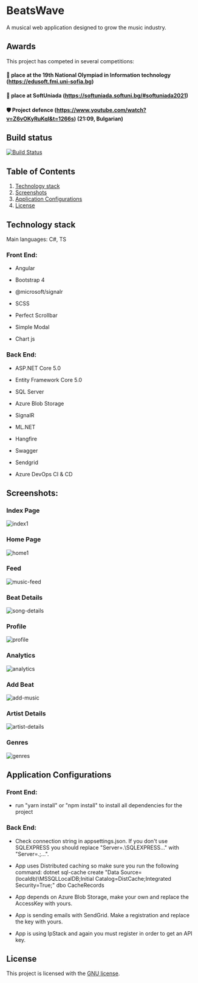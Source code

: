 # BeatsWave

A musical web application designed to grow the music industry.

## Awards
This project has competed in several competitions:<br />
#### :2nd_place_medal: place at the 19th National Olympiad in Information technology (https://edusoft.fmi.uni-sofia.bg)<br />
#### :2nd_place_medal: place at SoftUniada (https://softuniada.softuni.bg/#softuniada2021)<br />
#### :shield: Project defence (https://www.youtube.com/watch?v=Z6vOKyRuKqI&t=1266s) (21:09, Bulgarian)

## Build status

[![Build Status](https://dev.azure.com/popovgeorgi002/BeatsWave/_apis/build/status/BeatsWave-CI?branchName=master)](https://dev.azure.com/popovgeorgi002/BeatsWave/_build/latest?definitionId=1&branchName=master)

## Table of Contents
1. [Technology stack](https://github.com/popovgeorgi/BeatsWaveNOIT#technology-stack)
2. [Screenshots](https://github.com/popovgeorgi/BeatsWaveNOIT#screenshots)
3. [Application Configurations](https://github.com/popovgeorgi/BeatsWaveNOIT#application-configurations)
4. [License](https://github.com/popovgeorgi/BeatsWaveNOIT#license)

## Technology stack

Main languages: C#, TS

### Front End:

- Angular

- Bootstrap 4

- @microsoft/signalr

- SCSS

- Perfect Scrollbar

- Simple Modal

- Chart js



### Back End:

- ASP.NET Core 5.0

- Entity Framework Core 5.0

- SQL Server

- Azure Blob Storage

- SignalR

- ML.NET

- Hangfire

- Swagger

- Sendgrid

- Azure DevOps CI & CD

## Screenshots:

### Index Page

![index1](https://user-images.githubusercontent.com/60527300/108606707-3aaafa00-73c4-11eb-8fb9-e5698c59a019.png)

### Home Page

![home1](https://user-images.githubusercontent.com/60527300/108606739-8e1d4800-73c4-11eb-849a-27e535490723.png)

### Feed

![music-feed](https://user-images.githubusercontent.com/60527300/108606757-b016ca80-73c4-11eb-9ab7-26afdbe0fb33.png)

### Beat Details

![song-details](https://user-images.githubusercontent.com/60527300/108606762-c3c23100-73c4-11eb-9325-a0b7390f6f34.png)

### Profile

![profile](https://user-images.githubusercontent.com/60527300/108606777-d9cff180-73c4-11eb-929b-d81c5c58f2a4.png)

### Analytics

![analytics](https://user-images.githubusercontent.com/60527300/108606791-f2400c00-73c4-11eb-8264-34f6d63e8d30.png)

### Add Beat

![add-music](https://user-images.githubusercontent.com/60527300/108606804-071c9f80-73c5-11eb-84da-e3a4c56a77de.png)

### Artist Details

![artist-details](https://user-images.githubusercontent.com/60527300/108606812-11d73480-73c5-11eb-89ac-e10f6296568b.png)

### Genres

![genres](https://user-images.githubusercontent.com/60527300/108606819-1ef42380-73c5-11eb-8415-d3429ab04034.png)

## Application Configurations

### Front End:

- run "yarn install" or "npm install" to install all dependencies for the project 

### Back End:

- Check connection string in appsettings.json.
   If you don't use SQLEXPRESS you should replace "Server=.\\SQLEXPRESS..." with "Server=.;...".

- App uses Distributed caching so make sure you run the following command: dotnet sql-cache create "Data Source=(localdb)\MSSQLLocalDB;Initial Catalog=DistCache;Integrated Security=True;" dbo CacheRecords

- App depends on Azure Blob Storage, make your own and replace the AccessKey with yours.

- App is sending emails with SendGrid. Make a registration and replace the key with yours.

- App is using IpStack and again you must register in order to get an API key.

## License

This project is licensed with the [GNU license](COPYING.txt).
